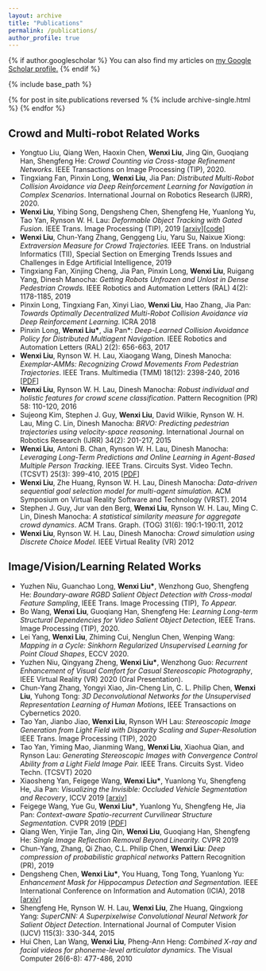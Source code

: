 ```yaml
---
layout: archive
title: "Publications"
permalink: /publications/
author_profile: true
---
```


{% if author.googlescholar %}
  You can also find my articles on <u><a href="{{author.googlescholar}}">my Google Scholar profile</a>.</u>
{% endif %}

{% include base_path %}

{% for post in site.publications reversed %
  {% include archive-single.html %}
{% endfor %}

## Crowd and Multi-robot Related Works
* Yongtuo Liu, Qiang Wen, Haoxin Chen, **Wenxi Liu**, Jing Qin, Guoqiang Han, Shengfeng He: *Crowd Counting via Cross-stage Refinement Networks*. IEEE Transactions on Image Processing (TIP), 2020.
* Tingxiang Fan, Pinxin Long, **Wenxi Liu**, Jia Pan: *Distributed Multi-Robot Collision Avoidance via Deep Reinforcement Learning for Navigation in Complex Scenarios*. International Journal on Robotics Research (IJRR), 2020.
* **Wenxi Liu**, Yibing Song, Dengsheng Chen, Shengfeng He, Yuanlong Yu, Tao Yan, Rynson W. H. Lau: *Deformable Object Tracking with Gated Fusion.* IEEE Trans. Image Processing (TIP), 2019 [[arxiv](https://arxiv.org/abs/1809.10417)][[code](https://github.com/magiratex34/deform_tracking)]
* **Wenxi Liu**, Chun-Yang Zhang, Genggeng Liu, Yaru Su, Naixue Xiong: *Extraversion Measure for Crowd Trajectories.* IEEE Trans. on Industrial Informatics (TII), Special Section on Emerging Trends Issues and Challenges in Edge Artificial Intelligence, 2019 
* Tingxiang Fan, Xinjing Cheng, Jia Pan, Pinxin Long, **Wenxi Liu**, Ruigang Yang, Dinesh Manocha: *Getting Robots Unfrozen and Unlost in Dense Pedestrian Crowds.* IEEE Robotics and Automation Letters (RAL) 4(2): 1178-1185, 2019 
* Pinxin Long, Tingxiang Fan, Xinyi Liao, **Wenxi Liu**, Hao Zhang, Jia Pan: *Towards Optimally Decentralized Multi-Robot Collision Avoidance via Deep Reinforcement Learning.* ICRA 2018
* Pinxin Long, **Wenxi Liu\***, Jia Pan\*: *Deep-Learned Collision Avoidance Policy for Distributed Multiagent Navigation.* IEEE Robotics and Automation Letters (RAL) 2(2): 656-663, 2017 
* **Wenxi Liu**, Rynson W. H. Lau, Xiaogang Wang, Dinesh Manocha: *Exemplar-AMMs: Recognizing Crowd Movements From Pedestrian Trajectories*. IEEE Trans. Multimedia (TMM) 18(12): 2398-240, 2016 [[PDF](http://www.cs.cityu.edu.hk/~rynson/papers/tmm16.pdf)]
* **Wenxi Liu**, Rynson W. H. Lau, Dinesh Manocha: *Robust individual and holistic features for crowd scene classification*. Pattern Recognition (PR) 58: 110-120, 2016
* Sujeong Kim, Stephen J. Guy, **Wenxi Liu**, David Wilkie, Rynson W. H. Lau, Ming C. Lin, Dinesh Manocha: *BRVO: Predicting pedestrian trajectories using velocity-space reasoning*. International Journal on Robotics Research (IJRR) 34(2): 201-217, 2015
* **Wenxi Liu**, Antoni B. Chan, Rynson W. H. Lau, Dinesh Manocha: *Leveraging Long-Term Predictions and Online Learning in Agent-Based Multiple Person Tracking*. IEEE Trans. Circuits Syst. Video Techn. (TCSVT) 25(3): 399-410, 2015 [[PDF](http://www.cs.cityu.edu.hk/~rynson/papers/tcsvt15.pdf)]
* **Wenxi Liu**, Zhe Huang, Rynson W. H. Lau, Dinesh Manocha: *Data-driven sequential goal selection model for multi-agent simulation.* ACM Symposium on Virtual Reality Software and Technology (VRST). 2014
* Stephen J. Guy, Jur van den Berg, **Wenxi Liu**, Rynson W. H. Lau, Ming C. Lin, Dinesh Manocha: *A statistical similarity measure for aggregate crowd dynamics*. ACM Trans. Graph. (TOG) 31(6): 190:1-190:11, 2012
* **Wenxi Liu**, Rynson W. H. Lau, Dinesh Manocha: *Crowd simulation using Discrete Choice Model.* IEEE Virtual Reality (VR) 2012


## Image/Vision/Learning Related Works
* Yuzhen Niu, Guanchao Long, **Wenxi Liu\***, Wenzhong Guo, Shengfeng He: *Boundary-aware RGBD Salient Object Detection with Cross-modal Feature Sampling*, IEEE Trans. Image Processing (TIP), *To Appear.*
* Bo Wang, **Wenxi Liu**, Guoqiang Han, Shengfeng He: *Learning Long-term Structural Dependencies for Video Salient Object Detection*, IEEE Trans. Image Processing (TIP), 2020.
* Lei Yang, **Wenxi Liu**, Zhiming Cui, Nenglun Chen, Wenping Wang: *Mapping in a Cycle: Sinkhorn Regularized Unsupervised Learning for Point Cloud Shapes*, ECCV 2020.
* Yuzhen Niu, Qingyang Zheng, **Wenxi Liu\***, Wenzhong Guo: *Recurrent Enhancement of Visual Comfort for Casual Stereoscopic Photography*, IEEE Virtual Reality (VR) 2020 (Oral Presentation). 
* Chun-Yang Zhang, Yongyi Xiao, Jin-Cheng Lin, C. L. Philip Chen, **Wenxi Liu**, Yuhong Tong: *3D Deconvolutional Networks for the Unsupervised Representation Learning of Human Motions*, IEEE Transactions on Cybernetics 2020.
* Tao Yan, Jianbo Jiao, **Wenxi Liu**, Rynson WH Lau: *Stereoscopic Image Generation from Light Field with Disparity Scaling and Super-Resolution* IEEE Trans. Image Processing (TIP), 2020
* Tao Yan, Yiming Mao, Jianming Wang, **Wenxi Liu**, Xiaohua Qian, and Rynson Lau: *Generating Stereoscopic Images with Convergence Control Ability from a Light Field Image Pair.* IEEE Trans. Circuits Syst. Video Techn. (TCSVT) 2020
* Xiaosheng Yan, Feigege Wang, **Wenxi Liu\***, Yuanlong Yu, Shengfeng He, Jia Pan: *Visualizing the Invisible: Occluded Vehicle Segmentation and Recovery*, ICCV 2019 [[arxiv](https://arxiv.org/abs/1907.09381)]
* Feigege Wang, Yue Gu, **Wenxi Liu\***, Yuanlong Yu, Shengfeng He, Jia Pan: *Context-aware Spatio-recurrent Curvilinear Structure Segmentation.* CVPR 2019 [[PDF](http://openaccess.thecvf.com/content_CVPR_2019/papers/Wang_Context-Aware_Spatio-Recurrent_Curvilinear_Structure_Segmentation_CVPR_2019_paper.pdf)]
* Qiang Wen, Yinjie Tan, Jing Qin, **Wenxi Liu**, Guoqiang Han, Shengfeng He: *Single Image Reflection Removal Beyond Linearity.* CVPR 2019
* Chun-Yang, Zhang, Qi Zhao, C.L. Philip Chen, **Wenxi Liu**: *Deep compression of probabilistic graphical networks* Pattern Recognition (PR), 2019
* Dengsheng Chen, **Wenxi Liu\***, You Huang, Tong Tong, Yuanlong Yu: *Enhancement Mask for Hippocampus Detection and Segmentation.* IEEE International Conference on Information and Automation (ICIA), 2018 [[arxiv](https://arxiv.org/abs/1902.04244)]
* Shengfeng He, Rynson W. H. Lau, **Wenxi Liu**, Zhe Huang, Qingxiong Yang: *SuperCNN: A Superpixelwise Convolutional Neural Network for Salient Object Detection*. International Journal of Computer Vision (IJCV) 115(3): 330-344, 2015 
* Hui Chen, Lan Wang, **Wenxi Liu**, Pheng-Ann Heng: *Combined X-ray and facial videos for phoneme-level articulator dynamics.* The Visual Computer 26(6-8): 477-486, 2010

